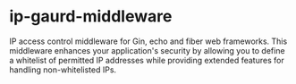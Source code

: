 # ip-gaurd-middleware
IP access control middleware for Gin, echo and fiber web frameworks. This middleware enhances your application's security by allowing you to define a whitelist of permitted IP addresses while providing extended features for handling non-whitelisted IPs.
